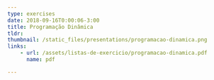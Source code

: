 ```yaml
---
type: exercises
date: 2018-09-16T0:00:06-3:00
title: Programação Dinâmica
tldr: 
thumbnail: /static_files/presentations/programacao-dinamica.png
links: 
    - url: /assets/listas-de-exercicio/programacao-dinamica.pdf
      name: pdf

---
```


<!-- **Suggested Readings:**
- [Readings 1](http://example.com)
- [Readings 2](http://example.com) -->
